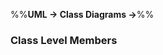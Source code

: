 <link rel="stylesheet" href="{{baseUrl}}/css/textbook.css">

<div class="website-content">

%%**UML &rarr; Class Diagrams &rarr;**%%

### Class Level Members

<div id="main">

<include src="./what/embed.md" />

</div>
</div>
